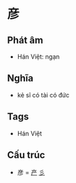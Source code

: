 # 彦

## Phát âm
* Hán Việt: ngạn

## Nghĩa
* kẻ sĩ có tài có đức

## Tags
* Hán Việt

## Cấu trúc
* 彦 = [产](产.md) [彡](彡.md)

<script>window.HANZI_FIELD='彦';</script>